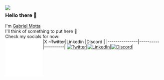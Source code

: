 <img src="https://avatars.githubusercontent.com/u/29769845" width="120px" align="left"/>

### Hello there 👋
I'm [Gabriel Motta][homepage]
<br/>
I'll think of something to put here 🤔
<br/>
Check my socials for now:
<br/>
<a href="#"><img src="space-120px.png" width="120px" align="left"/></a>
|X \~~~Twitter~~|Linkedin  |Discord   |
|---------------|----------|----------|
<a href="https://twitter.com/gabrielmottadev"><img alt="Twitter" title="Twitter" height="48" width="96" src="https://cdn.simpleicons.org/x"/></a>|<a href="https://www.linkedin.com/in/gabrielmottadev"><img alt="LinkedIn" title="LinkedIn" height="48" width="64" src="https://cdn.simpleicons.org/linkedin"/></a>|<a href="https://discord.com/users/gabrielmottadev/"><img alt="Discord" title="Discord" height="48" width="64" src="https://cdn.simpleicons.org/discord"/></a>|

<br />

[homepage]: https://gabrielmotta.dev
[twitter]: https://twitter.com/gabrielmottadev
[github]: https://github.com/GabrielMottaDev
[linked-in]: https://www.linkedin.com/in/gabrielmottadev

<!--
**GabrielMottaDev/GabrielMottaDev** is a ✨ _special_ ✨ repository because its `README.md` (this file) appears on your GitHub profile.

Here are some ideas to get you started:

- 🔭 I’m currently working on ...
- 🌱 I’m currently learning ...
- 👯 I’m looking to collaborate on ...
- 🤔 I’m looking for help with ...
- 💬 Ask me about ...
- 📫 How to reach me: ...
- 😄 Pronouns: ...
- ⚡ Fun fact: ...
-->
